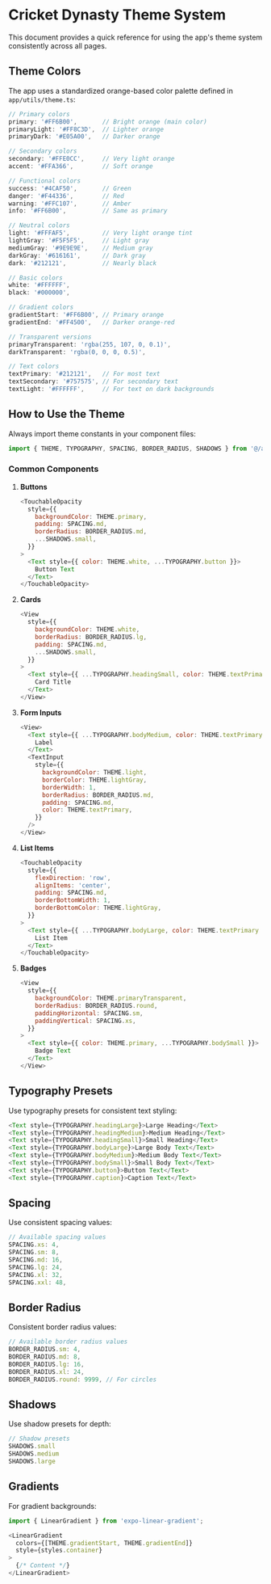 # Cricket Dynasty Theme System

This document provides a quick reference for using the app's theme system consistently across all pages.

## Theme Colors

The app uses a standardized orange-based color palette defined in `app/utils/theme.ts`:

```js
// Primary colors
primary: '#FF6B00',       // Bright orange (main color)
primaryLight: '#FF8C3D',  // Lighter orange
primaryDark: '#E05A00',   // Darker orange

// Secondary colors
secondary: '#FFE0CC',     // Very light orange
accent: '#FFA366',        // Soft orange

// Functional colors
success: '#4CAF50',       // Green
danger: '#F44336',        // Red
warning: '#FFC107',       // Amber
info: '#FF6B00',          // Same as primary

// Neutral colors
light: '#FFFAF5',         // Very light orange tint
lightGray: '#F5F5F5',     // Light gray
mediumGray: '#9E9E9E',    // Medium gray
darkGray: '#616161',      // Dark gray
dark: '#212121',          // Nearly black

// Basic colors
white: '#FFFFFF',
black: '#000000',

// Gradient colors
gradientStart: '#FF6B00', // Primary orange 
gradientEnd: '#FF4500',   // Darker orange-red

// Transparent versions
primaryTransparent: 'rgba(255, 107, 0, 0.1)',
darkTransparent: 'rgba(0, 0, 0, 0.5)',

// Text colors
textPrimary: '#212121',   // For most text
textSecondary: '#757575', // For secondary text
textLight: '#FFFFFF',     // For text on dark backgrounds
```

## How to Use the Theme

Always import theme constants in your component files:

```js
import { THEME, TYPOGRAPHY, SPACING, BORDER_RADIUS, SHADOWS } from '@/app/utils/theme';
```

### Common Components

1. **Buttons**
   ```js
   <TouchableOpacity
     style={{
       backgroundColor: THEME.primary,
       padding: SPACING.md,
       borderRadius: BORDER_RADIUS.md,
       ...SHADOWS.small,
     }}
   >
     <Text style={{ color: THEME.white, ...TYPOGRAPHY.button }}>
       Button Text
     </Text>
   </TouchableOpacity>
   ```

2. **Cards**
   ```js
   <View
     style={{
       backgroundColor: THEME.white,
       borderRadius: BORDER_RADIUS.lg,
       padding: SPACING.md,
       ...SHADOWS.small,
     }}
   >
     <Text style={{ ...TYPOGRAPHY.headingSmall, color: THEME.textPrimary }}>
       Card Title
     </Text>
   </View>
   ```

3. **Form Inputs**
   ```js
   <View>
     <Text style={{ ...TYPOGRAPHY.bodyMedium, color: THEME.textPrimary }}>
       Label
     </Text>
     <TextInput
       style={{
         backgroundColor: THEME.light,
         borderColor: THEME.lightGray,
         borderWidth: 1,
         borderRadius: BORDER_RADIUS.md,
         padding: SPACING.md,
         color: THEME.textPrimary,
       }}
     />
   </View>
   ```

4. **List Items**
   ```js
   <TouchableOpacity
     style={{
       flexDirection: 'row',
       alignItems: 'center',
       padding: SPACING.md,
       borderBottomWidth: 1,
       borderBottomColor: THEME.lightGray,
     }}
   >
     <Text style={{ ...TYPOGRAPHY.bodyLarge, color: THEME.textPrimary }}>
       List Item
     </Text>
   </TouchableOpacity>
   ```

5. **Badges**
   ```js
   <View
     style={{
       backgroundColor: THEME.primaryTransparent,
       borderRadius: BORDER_RADIUS.round,
       paddingHorizontal: SPACING.sm,
       paddingVertical: SPACING.xs,
     }}
   >
     <Text style={{ color: THEME.primary, ...TYPOGRAPHY.bodySmall }}>
       Badge Text
     </Text>
   </View>
   ```

## Typography Presets

Use typography presets for consistent text styling:

```js
<Text style={TYPOGRAPHY.headingLarge}>Large Heading</Text>
<Text style={TYPOGRAPHY.headingMedium}>Medium Heading</Text>
<Text style={TYPOGRAPHY.headingSmall}>Small Heading</Text>
<Text style={TYPOGRAPHY.bodyLarge}>Large Body Text</Text>
<Text style={TYPOGRAPHY.bodyMedium}>Medium Body Text</Text>
<Text style={TYPOGRAPHY.bodySmall}>Small Body Text</Text>
<Text style={TYPOGRAPHY.button}>Button Text</Text>
<Text style={TYPOGRAPHY.caption}>Caption Text</Text>
```

## Spacing

Use consistent spacing values:

```js
// Available spacing values
SPACING.xs: 4,
SPACING.sm: 8,
SPACING.md: 16,
SPACING.lg: 24,
SPACING.xl: 32,
SPACING.xxl: 48,
```

## Border Radius

Consistent border radius values:

```js
// Available border radius values
BORDER_RADIUS.sm: 4,
BORDER_RADIUS.md: 8,
BORDER_RADIUS.lg: 16,
BORDER_RADIUS.xl: 24,
BORDER_RADIUS.round: 9999, // For circles
```

## Shadows

Use shadow presets for depth:

```js
// Shadow presets
SHADOWS.small
SHADOWS.medium
SHADOWS.large
```

## Gradients

For gradient backgrounds:

```js
import { LinearGradient } from 'expo-linear-gradient';

<LinearGradient
  colors={[THEME.gradientStart, THEME.gradientEnd]}
  style={styles.container}
>
  {/* Content */}
</LinearGradient>
``` 